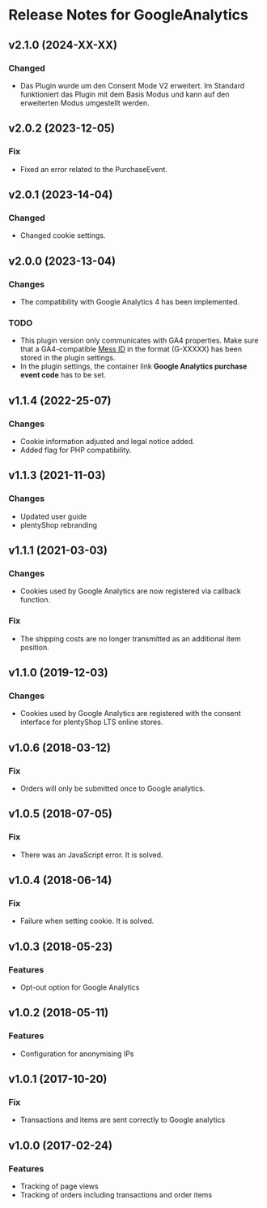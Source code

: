 # Release Notes for GoogleAnalytics

## v2.1.0 (2024-XX-XX)

### Changed
- Das Plugin wurde um den Consent Mode V2 erweitert. Im Standard funktioniert das Plugin mit dem Basis Modus und kann auf den erweiterten Modus umgestellt werden.

## v2.0.2 (2023-12-05)

### Fix
- Fixed an error related to the PurchaseEvent.

## v2.0.1 (2023-14-04)

### Changed
- Changed cookie settings.

## v2.0.0 (2023-13-04)

### Changes
- The compatibility with Google Analytics 4 has been implemented.

### TODO
- This plugin version only communicates with GA4 properties. Make sure that a GA4-compatible <a href="https://support.google.com/analytics/answer/12270356" target="_blank">Mess ID</a> in the format (G-XXXXX) has been stored in the plugin settings.
- In the plugin settings, the container link **Google Analytics purchase event code** has to be set.

## v1.1.4 (2022-25-07)

### Changes
- Cookie information adjusted and legal notice added.
- Added flag for PHP compatibility. 

## v1.1.3 (2021-11-03)

### Changes
- Updated user guide
- plentyShop rebranding

## v1.1.1 (2021-03-03)

### Changes
- Cookies used by Google Analytics are now registered via callback function.

### Fix
- The shipping costs are no longer transmitted as an additional item position.

## v1.1.0 (2019-12-03)
### Changes
- Cookies used by Google Analytics are registered with the consent interface for plentyShop LTS online stores.

## v1.0.6 (2018-03-12)
### Fix
- Orders will only be submitted once to Google analytics.

## v1.0.5 (2018-07-05)
### Fix
- There was an JavaScript error. It is solved.

## v1.0.4 (2018-06-14)
### Fix
- Failure when setting cookie. It is solved.

## v1.0.3 (2018-05-23)
### Features
- Opt-out option for Google Analytics

## v1.0.2 (2018-05-11)
### Features
- Configuration for anonymising IPs

## v1.0.1 (2017-10-20)
### Fix
- Transactions and items are sent correctly to Google analytics

## v1.0.0 (2017-02-24)
### Features
- Tracking of page views
- Tracking of orders including transactions and order items
